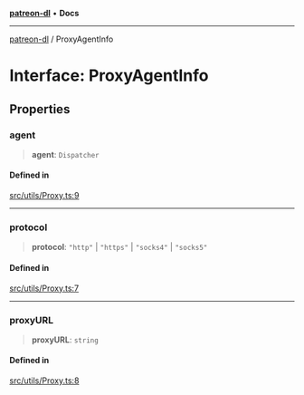 [**patreon-dl**](../README.md) • **Docs**

***

[patreon-dl](../README.md) / ProxyAgentInfo

# Interface: ProxyAgentInfo

## Properties

### agent

> **agent**: `Dispatcher`

#### Defined in

[src/utils/Proxy.ts:9](https://github.com/patrickkfkan/patreon-dl/blob/7168e7165dfd3021aec234ee0e8458b1a8040c70/src/utils/Proxy.ts#L9)

***

### protocol

> **protocol**: `"http"` \| `"https"` \| `"socks4"` \| `"socks5"`

#### Defined in

[src/utils/Proxy.ts:7](https://github.com/patrickkfkan/patreon-dl/blob/7168e7165dfd3021aec234ee0e8458b1a8040c70/src/utils/Proxy.ts#L7)

***

### proxyURL

> **proxyURL**: `string`

#### Defined in

[src/utils/Proxy.ts:8](https://github.com/patrickkfkan/patreon-dl/blob/7168e7165dfd3021aec234ee0e8458b1a8040c70/src/utils/Proxy.ts#L8)
